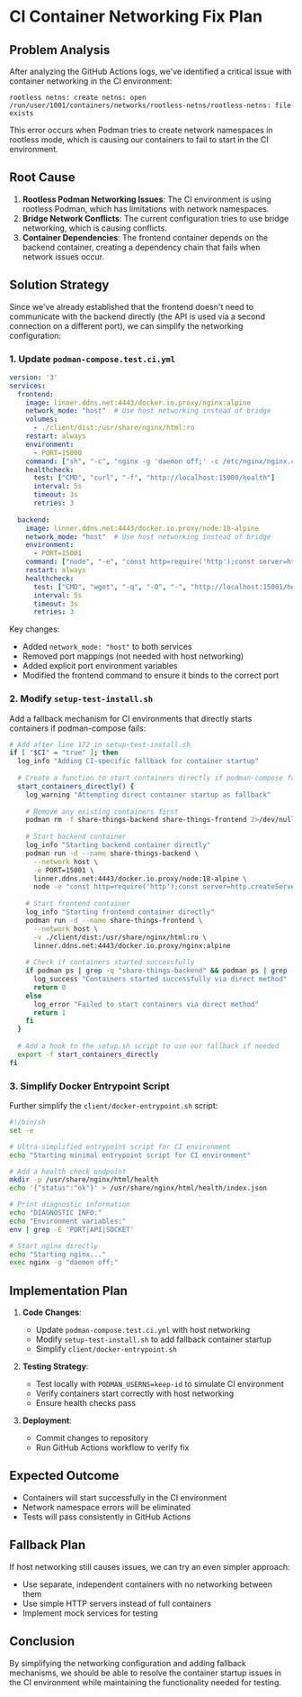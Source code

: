 # CI Container Networking Fix Plan

## Problem Analysis

After analyzing the GitHub Actions logs, we've identified a critical issue with container networking in the CI environment:

```
rootless netns: create netns: open /run/user/1001/containers/networks/rootless-netns/rootless-netns: file exists
```

This error occurs when Podman tries to create network namespaces in rootless mode, which is causing our containers to fail to start in the CI environment.

## Root Cause

1. **Rootless Podman Networking Issues**: The CI environment is using rootless Podman, which has limitations with network namespaces.
2. **Bridge Network Conflicts**: The current configuration tries to use bridge networking, which is causing conflicts.
3. **Container Dependencies**: The frontend container depends on the backend container, creating a dependency chain that fails when network issues occur.

## Solution Strategy

Since we've already established that the frontend doesn't need to communicate with the backend directly (the API is used via a second connection on a different port), we can simplify the networking configuration:

### 1. Update `podman-compose.test.ci.yml`

```yaml
version: '3'
services:
  frontend:
    image: linner.ddns.net:4443/docker.io.proxy/nginx:alpine
    network_mode: "host"  # Use host networking instead of bridge
    volumes:
      - ./client/dist:/usr/share/nginx/html:ro
    restart: always
    environment:
      - PORT=15000
    command: ["sh", "-c", "nginx -g 'daemon off;' -c /etc/nginx/nginx.conf -p /usr/share/nginx/ -e /var/log/nginx/error.log"]
    healthcheck:
      test: ["CMD", "curl", "-f", "http://localhost:15000/health"]
      interval: 5s
      timeout: 3s
      retries: 3
  
  backend:
    image: linner.ddns.net:4443/docker.io.proxy/node:18-alpine
    network_mode: "host"  # Use host networking instead of bridge
    environment:
      - PORT=15001
    command: ["node", "-e", "const http=require('http');const server=http.createServer((req,res)=>{if(req.url==='/health'){res.writeHead(200,{'Content-Type':'application/json'});res.end(JSON.stringify({status:'ok'}));}else{res.writeHead(404);res.end();}});server.listen(15001);console.log('Server listening on port 15001');"]
    restart: always
    healthcheck:
      test: ["CMD", "wget", "-q", "-O", "-", "http://localhost:15001/health"]
      interval: 5s
      timeout: 3s
      retries: 3
```

Key changes:
- Added `network_mode: "host"` to both services
- Removed port mappings (not needed with host networking)
- Added explicit port environment variables
- Modified the frontend command to ensure it binds to the correct port

### 2. Modify `setup-test-install.sh`

Add a fallback mechanism for CI environments that directly starts containers if podman-compose fails:

```bash
# Add after line 172 in setup-test-install.sh
if [ "$CI" = "true" ]; then
  log_info "Adding CI-specific fallback for container startup"
  
  # Create a function to start containers directly if podman-compose fails
  start_containers_directly() {
    log_warning "Attempting direct container startup as fallback"
    
    # Remove any existing containers first
    podman rm -f share-things-backend share-things-frontend 2>/dev/null || true
    
    # Start backend container
    log_info "Starting backend container directly"
    podman run -d --name share-things-backend \
      --network host \
      -e PORT=15001 \
      linner.ddns.net:4443/docker.io.proxy/node:18-alpine \
      node -e "const http=require('http');const server=http.createServer((req,res)=>{if(req.url==='/health'){res.writeHead(200,{'Content-Type':'application/json'});res.end(JSON.stringify({status:'ok'}));}else{res.writeHead(404);res.end();}});server.listen(15001);console.log('Server listening on port 15001');"
    
    # Start frontend container
    log_info "Starting frontend container directly"
    podman run -d --name share-things-frontend \
      --network host \
      -v ./client/dist:/usr/share/nginx/html:ro \
      linner.ddns.net:4443/docker.io.proxy/nginx:alpine
      
    # Check if containers started successfully
    if podman ps | grep -q "share-things-backend" && podman ps | grep -q "share-things-frontend"; then
      log_success "Containers started successfully via direct method"
      return 0
    else
      log_error "Failed to start containers via direct method"
      return 1
    fi
  }
  
  # Add a hook to the setup.sh script to use our fallback if needed
  export -f start_containers_directly
fi
```

### 3. Simplify Docker Entrypoint Script

Further simplify the `client/docker-entrypoint.sh` script:

```bash
#!/bin/sh
set -e

# Ultra-simplified entrypoint script for CI environment
echo "Starting minimal entrypoint script for CI environment"

# Add a health check endpoint
mkdir -p /usr/share/nginx/html/health
echo '{"status":"ok"}' > /usr/share/nginx/html/health/index.json

# Print diagnostic information
echo "DIAGNOSTIC INFO:"
echo "Environment variables:"
env | grep -E 'PORT|API|SOCKET'

# Start nginx directly
echo "Starting nginx..."
exec nginx -g "daemon off;"
```

## Implementation Plan

1. **Code Changes**:
   - Update `podman-compose.test.ci.yml` with host networking
   - Modify `setup-test-install.sh` to add fallback container startup
   - Simplify `client/docker-entrypoint.sh`

2. **Testing Strategy**:
   - Test locally with `PODMAN_USERNS=keep-id` to simulate CI environment
   - Verify containers start correctly with host networking
   - Ensure health checks pass

3. **Deployment**:
   - Commit changes to repository
   - Run GitHub Actions workflow to verify fix

## Expected Outcome

- Containers will start successfully in the CI environment
- Network namespace errors will be eliminated
- Tests will pass consistently in GitHub Actions

## Fallback Plan

If host networking still causes issues, we can try an even simpler approach:
- Use separate, independent containers with no networking between them
- Use simple HTTP servers instead of full containers
- Implement mock services for testing

## Conclusion

By simplifying the networking configuration and adding fallback mechanisms, we should be able to resolve the container startup issues in the CI environment while maintaining the functionality needed for testing.